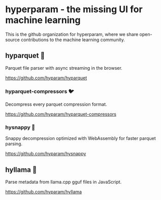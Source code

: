 # hyperparam - the missing UI for machine learning

This is the github organization for hyperparam, where we share open-source contributions to the machine learning community.

## hyparquet :parrot:

Parquet file parser with async streaming in the browser.

https://github.com/hyparam/hyparquet

### hyparquet-compressors :bird:

Decompress every parquet compression format.

https://github.com/hyparam/hyparquet-compressors

### hysnappy :penguin:

Snappy decompression optimized with WebAssembly for faster parquet parsing.

https://github.com/hyparam/hysnappy

## hyllama :llama:

Parse metadata from llama.cpp gguf files in JavaScript.

https://github.com/hyparam/hyllama
